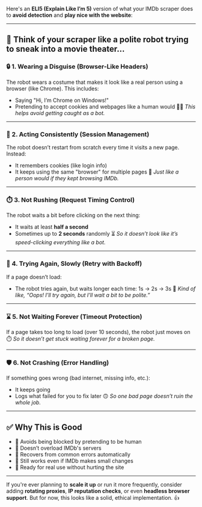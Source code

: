 Here's an **ELI5 (Explain Like I’m 5)** version of what your IMDb scraper does to **avoid detection** and **play nice with the website**:

---

## 🧠 Think of your scraper like a polite robot trying to sneak into a movie theater...

### 🔒 1. **Wearing a Disguise (Browser-Like Headers)**

The robot wears a costume that makes it look like a real person using a browser (like Chrome). This includes:

* Saying "Hi, I’m Chrome on Windows!"
* Pretending to accept cookies and webpages like a human would
  🧑‍💻 *This helps avoid getting caught as a bot.*

---

### 🔁 2. **Acting Consistently (Session Management)**

The robot doesn’t restart from scratch every time it visits a new page. Instead:

* It remembers cookies (like login info)
* It keeps using the same "browser" for multiple pages
  🍪 *Just like a person would if they kept browsing IMDb.*

---

### ⏱️ 3. **Not Rushing (Request Timing Control)**

The robot waits a bit before clicking on the next thing:

* It waits at least **half a second**
* Sometimes up to **2 seconds** randomly
  ⏳ *So it doesn’t look like it’s speed-clicking everything like a bot.*

---

### 🔁 4. **Trying Again, Slowly (Retry with Backoff)**

If a page doesn’t load:

* The robot tries again, but waits longer each time: 1s → 2s → 3s
  🧘 *Kind of like, “Oops! I’ll try again, but I’ll wait a bit to be polite.”*

---

### ⌛ 5. **Not Waiting Forever (Timeout Protection)**

If a page takes too long to load (over 10 seconds), the robot just moves on
⏱️ *So it doesn’t get stuck waiting forever for a broken page.*

---

### 🛡️ 6. **Not Crashing (Error Handling)**

If something goes wrong (bad internet, missing info, etc.):

* It keeps going
* Logs what failed for you to fix later
  🙃 *So one bad page doesn’t ruin the whole job.*

---

## ✅ Why This is Good

* 👮 Avoids being blocked by pretending to be human
* 🧘 Doesn’t overload IMDb's servers
* 🔁 Recovers from common errors automatically
* 🤖 Still works even if IMDb makes small changes
* 🚀 Ready for real use without hurting the site

---

If you're ever planning to **scale it up** or run it more frequently, consider adding **rotating proxies**, **IP reputation checks**, or even **headless browser support**. But for now, this looks like a solid, ethical implementation. 👍
